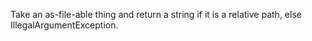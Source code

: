   Take an as-file-able thing and return a string if it is
   a relative path, else IllegalArgumentException.